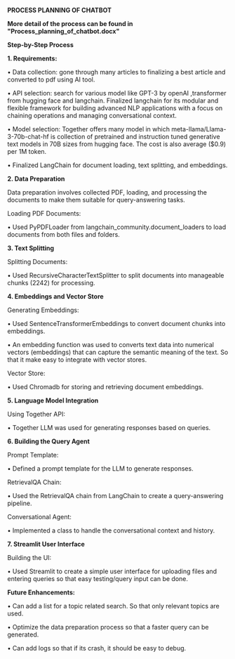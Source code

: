 **PROCESS PLANNING OF CHATBOT**

**More detail of the process can be found in "Process_planning_of_chatbot.docx"**
 
**Step-by-Step Process**

**1. Requirements:**

•	Data collection: gone through many articles to finalizing a best article and converted to pdf using AI tool.

•	API selection: search for various model like GPT-3 by openAI ,transformer from hugging face and langchain. Finalized langchain for its modular and flexible framework for building advanced NLP applications with a focus on chaining operations and managing conversational context.

•	Model selection: Together offers many model in which meta-llama/Llama-3-70b-chat-hf is collection of pretrained and instruction tuned generative text models in  70B sizes from hugging face. The cost is also average ($0.9) per 1M token.

•	Finalized LangChain for document loading, text splitting, and embeddings.

**2. Data Preparation**

Data preparation involves collected PDF, loading, and processing the documents to make them suitable for query-answering tasks.

Loading PDF Documents:

•	Used PyPDFLoader from langchain_community.document_loaders to load documents from both files and folders.

**3. Text Splitting**

Splitting Documents:

•	Used RecursiveCharacterTextSplitter to split documents into manageable chunks (2242) for processing.

**4. Embeddings and Vector Store**

Generating Embeddings:

•	Used SentenceTransformerEmbeddings to convert document chunks into embeddings.

•	An embedding function was used to converts text data into numerical vectors (embeddings) that can capture the semantic meaning of the text. So that it make easy to integrate with vector stores.

Vector Store:

•	Used Chromadb for storing and retrieving document embeddings.

**5. Language Model Integration**

Using Together API:

•	Together LLM was used for generating responses based on queries.

**6. Building the Query Agent**

Prompt Template:

•	Defined a prompt template for the LLM to generate responses.

RetrievalQA Chain:

•	Used the RetrievalQA chain from LangChain to create a query-answering pipeline.

Conversational Agent:

•	Implemented a class to handle the conversational context and history.

**7. Streamlit User Interface**

Building the UI:

•	Used Streamlit to create a simple user interface for uploading files and entering queries so that easy testing/query input can be done.

**Future Enhancements:**

•	Can add a list for a topic related search. So that only relevant topics are used.

•	Optimize the data preparation process so that a faster query can be generated.

•	Can add logs so that if its crash, it should be easy to debug.

